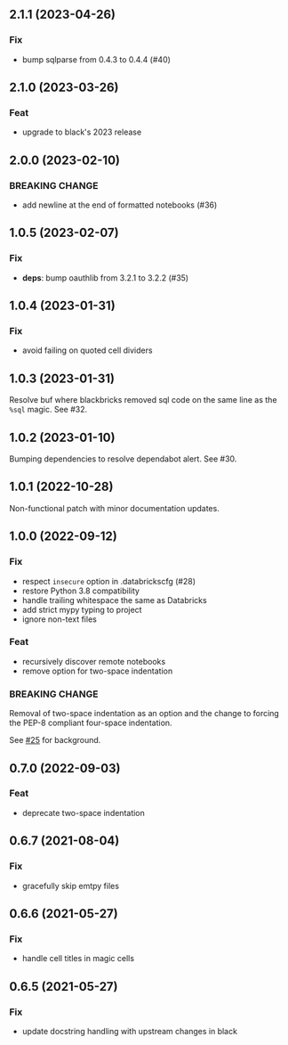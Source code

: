 ## 2.1.1 (2023-04-26)

### Fix

- bump sqlparse from 0.4.3 to 0.4.4 (#40)

## 2.1.0 (2023-03-26)

### Feat

- upgrade to black's 2023 release

## 2.0.0 (2023-02-10)

### BREAKING CHANGE

- add newline at the end of formatted notebooks (#36)

## 1.0.5 (2023-02-07)

### Fix

- **deps**: bump oauthlib from 3.2.1 to 3.2.2 (#35)

## 1.0.4 (2023-01-31)

### Fix

- avoid failing on quoted cell dividers

## 1.0.3 (2023-01-31)

Resolve buf where blackbricks removed sql code on the same line as the `%sql` magic. See #32.

## 1.0.2 (2023-01-10)

Bumping dependencies to resolve dependabot alert. See #30.

## 1.0.1 (2022-10-28)

Non-functional patch with minor documentation updates.

## 1.0.0 (2022-09-12)

### Fix

- respect `insecure` option in .databrickscfg (#28)
- restore Python 3.8 compatibility
- handle trailing whitespace the same as Databricks
- add strict mypy typing to project
- ignore non-text files

### Feat

- recursively discover remote notebooks
- remove option for two-space indentation

### BREAKING CHANGE

Removal of two-space indentation as an option and the change to forcing the PEP-8 compliant four-space indentation.

See [#25](https://github.com/inspera/blackbricks/pull/25) for background.

## 0.7.0 (2022-09-03)

### Feat

- deprecate two-space indentation

## 0.6.7 (2021-08-04)

### Fix

- gracefully skip emtpy files

## 0.6.6 (2021-05-27)

### Fix

- handle cell titles in magic cells

## 0.6.5 (2021-05-27)

### Fix

- update docstring handling with upstream changes in black


